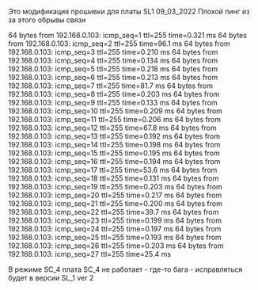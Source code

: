 Это модификация прошивки для платы SL1
09_03_2022 Плохой пинг из за этого обрывы связи

64 bytes from 192.168.0.103: icmp_seq=1 ttl=255 time=0.321 ms
64 bytes from 192.168.0.103: icmp_seq=2 ttl=255 time=96.1 ms
64 bytes from 192.168.0.103: icmp_seq=3 ttl=255 time=0.210 ms
64 bytes from 192.168.0.103: icmp_seq=4 ttl=255 time=0.134 ms
64 bytes from 192.168.0.103: icmp_seq=5 ttl=255 time=0.218 ms
64 bytes from 192.168.0.103: icmp_seq=6 ttl=255 time=0.213 ms
64 bytes from 192.168.0.103: icmp_seq=7 ttl=255 time=81.7 ms
64 bytes from 192.168.0.103: icmp_seq=8 ttl=255 time=0.203 ms
64 bytes from 192.168.0.103: icmp_seq=9 ttl=255 time=0.133 ms
64 bytes from 192.168.0.103: icmp_seq=10 ttl=255 time=0.209 ms
64 bytes from 192.168.0.103: icmp_seq=11 ttl=255 time=0.206 ms
64 bytes from 192.168.0.103: icmp_seq=12 ttl=255 time=67.8 ms
64 bytes from 192.168.0.103: icmp_seq=13 ttl=255 time=0.192 ms
64 bytes from 192.168.0.103: icmp_seq=14 ttl=255 time=0.198 ms
64 bytes from 192.168.0.103: icmp_seq=15 ttl=255 time=0.195 ms
64 bytes from 192.168.0.103: icmp_seq=16 ttl=255 time=0.194 ms
64 bytes from 192.168.0.103: icmp_seq=17 ttl=255 time=53.6 ms
64 bytes from 192.168.0.103: icmp_seq=18 ttl=255 time=0.131 ms
64 bytes from 192.168.0.103: icmp_seq=19 ttl=255 time=0.203 ms
64 bytes from 192.168.0.103: icmp_seq=20 ttl=255 time=0.217 ms
64 bytes from 192.168.0.103: icmp_seq=21 ttl=255 time=0.200 ms
64 bytes from 192.168.0.103: icmp_seq=22 ttl=255 time=39.7 ms
64 bytes from 192.168.0.103: icmp_seq=23 ttl=255 time=0.199 ms
64 bytes from 192.168.0.103: icmp_seq=24 ttl=255 time=0.197 ms
64 bytes from 192.168.0.103: icmp_seq=25 ttl=255 time=0.193 ms
64 bytes from 192.168.0.103: icmp_seq=26 ttl=255 time=0.203 ms
64 bytes from 192.168.0.103: icmp_seq=27 ttl=255 time=25.4 ms

В режиме SC_4 плата SC_4 не работает - где-то бага - исправляться будет в версии SL_1 ver 2 
